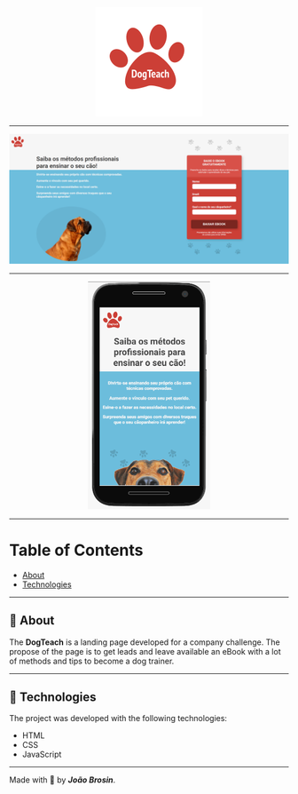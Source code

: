<div align="center">
    <img src="images/icons/logo.svg" alt="DogTeach Logo">
</div>

---

<img src="images/pictures/dogteach-layout.png">

---

<div align="center">
    <img  width="220px" src="images/pictures/dogteach-mobile.gif">
</div>

---

# Table of Contents
- [About](#-about)
- [Technologies](#-technologies)
<!-- - [Installation](#-installation) -->

---

## 📝 About
The **DogTeach** is a landing page developed for a company challenge. The propose of the page is to get leads and leave available an eBook with a lot of methods and tips to become a dog trainer.

---
## 🚀 Technologies
The project was developed with the following technologies: 

- HTML
- CSS
- JavaScript

---
Made with 💙 by ***João Brosin***.